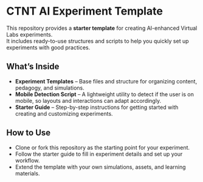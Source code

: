 # CTNT AI Experiment Template

This repository provides a **starter template** for creating AI-enhanced Virtual Labs experiments.  
It includes ready-to-use structures and scripts to help you quickly set up experiments with good practices.

## What’s Inside

- **Experiment Templates** – Base files and structure for organizing content, pedagogy, and simulations.  
- **Mobile Detection Script** – A lightweight utility to detect if the user is on mobile, so layouts and interactions can adapt accordingly.  
- **Starter Guide** – Step-by-step instructions for getting started with creating and customizing experiments.

## How to Use

- Clone or fork this repository as the starting point for your experiment.  
- Follow the starter guide to fill in experiment details and set up your workflow.  
- Extend the template with your own simulations, assets, and learning materials.  
